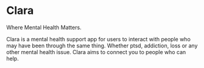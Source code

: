 # Clara
Where Mental Health Matters.

Clara is a mental health support app for users to interact with people who may have been through the same thing. Whether ptsd, addiction, loss or any other mental health issue. Clara aims to connect you to people who can help.
